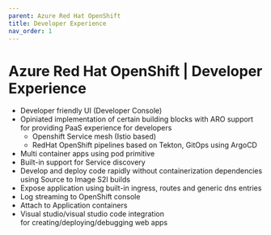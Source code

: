 ```yaml
---
parent: Azure Red Hat OpenShift
title: Developer Experience
nav_order: 1
---
```

# Azure Red Hat OpenShift | Developer Experience
* Developer friendly UI (Developer Console)
* Opiniated implementation of certain building blocks with ARO support for providing PaaS experience for developers
  * Openshift Service mesh (Istio based)
  * RedHat OpenShift pipelines based on Tekton, GitOps using ArgoCD
* Multi container apps using pod primitive
* Built-in support for Service discovery
* Develop and deploy code rapidly without containerization dependencies using Source to Image S2I builds
* Expose application using built-in ingress, routes and generic dns entries
* Log streaming to OpenShift console
* Attach to Application containers
* Visual studio/visual studio code integration for creating/deploying/debugging web apps